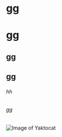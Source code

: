 # gg<H1>gg
## gg<H2>gg
###### hh<H6>gg
![Image of Yaktocat](https://octodex.github.com/images/yaktocat.png)
